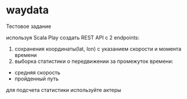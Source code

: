 # waydata

Тестовое задание

используя Scala Play создать REST API c 2 endpoints:
1) сохранения координаты(lat, lon) с указанием скорости и момента времени
2) выборка статистики о передвижении за промежуток времени:
- средняя скорость
- пройденный путь

для подсчета статистики используйте актеры
